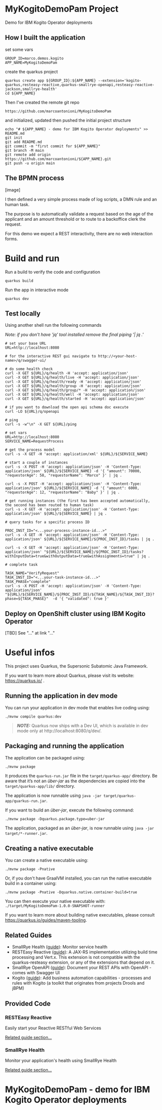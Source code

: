 # MyKogitoDemoPam Project

Demo for IBM Kogito Operator deployments

## How I built the application

set some vars
```
GROUP_ID=marco.demos.kogito
APP_NAME=MyKogitoDemoPam
```

create the quarkus project
```
quarkus create app ${GROUP_ID}:${APP_NAME} --extension='kogito-quarkus,resteasy-reactive,quarkus-smallrye-openapi,resteasy-reactive-jackson,smallrye-health'
cd ${APP_NAME}
```

Then I've created the remote git repo 
```
https://github.com/marcoantonioni/MyKogitoDemoPam
```

and initialized, updated then pushed the initial project structure

```
echo "# ${APP_NAME} - demo for IBM Kogito Operator deployments" >> README.md
git init
git add README.md
git commit -m "first commit for ${APP_NAME}"
git branch -M main
git remote add origin https://github.com/marcoantonioni/${APP_NAME}.git
git push -u origin main
```

## The BPMN process

[image]

I then defined a very simple process made of log scripts, a DMN rule and an human task.

The purpose is to automatically validate a request based on the age of the applicant and an amount threshold or to route to a backoffice clerk the request.

For this demo we expect a REST interactivity, there are no web interaction forms.

# Build and run

Run a build to verify the code and configuration

```
quarkus build
```

Run the app in interactive mode

```
quarkus dev
```

## Test locally

Using another shell run the following commands

<i>Note: if you don't have 'jq' tool installed remove the final piping '| jq .'</i>

```
# set your base URL
URL=http://localhost:8080

# for the interactive REST gui navigate to http://<your-host-name>/q/swagger-ui/

# do some health check
curl -X GET ${URL}/q/health -H 'accept: application/json'
curl -X GET ${URL}/q/health/live -H 'accept: application/json'
curl -X GET ${URL}/q/health/ready -H 'accept: application/json'
curl -X GET ${URL}/q/health/group -H 'accept: application/json'
curl -X GET ${URL}/q/health/group/* -H 'accept: application/json'
curl -X GET ${URL}/q/health/well -H 'accept: application/json'
curl -X GET ${URL}/q/health/started -H 'accept: application/json'

# if you want to download the open api schema doc execute
curl -LO ${URL}/q/openapi

# ping
curl -s -w"\n" -X GET ${URL}/ping

# set vars
URL=http://localhost:8080
SERVICE_NAME=RequestProcess

# get the process model
curl -s -X GET -H 'accept: application/xml' ${URL}/${SERVICE_NAME}

# start a couple of instances
curl -s -X POST -H 'accept: application/json' -H 'Content-Type: application/json' ${URL}/${SERVICE_NAME} -d '{ "amount": 70000, "requestorAge": 58, "requestorName": "Marco" }' | jq .

curl -s -X POST -H 'accept: application/json' -H 'Content-Type: application/json' ${URL}/${SERVICE_NAME} -d '{ "amount": 6000, "requestorAge": 12, "requestorName": "Baby" }' | jq .

# get running instances (the first has been accepted automatically, the second has been routed to human task)
curl -s -X GET -H 'accept: application/json' -H 'Content-Type: application/json' ${URL}/${SERVICE_NAME} | jq .

# query tasks for a specific process ID

PROC_INST_ID="<...your-process-instance-id...>"
curl -s -X GET -H 'accept: application/json' -H 'Content-Type: application/json' ${URL}/${SERVICE_NAME}/${PROC_INST_ID}/tasks | jq .

curl -s -X GET -H 'accept: application/json' -H 'Content-Type: application/json' "${URL}/${SERVICE_NAME}/${PROC_INST_ID}/tasks?withInputData=true&withOutputData=true&withAssignments=true" | jq .

# complete task

TASK_NAME="VerifyRequest"
TASK_INST_ID="<...your-task-instance-id...>"
TASK_PHASE="complete"
curl -s -X POST -H 'accept: application/json' -H 'Content-Type: application/json' "${URL}/${SERVICE_NAME}/${PROC_INST_ID}/${TASK_NAME}/${TASK_INST_ID}?phase=${TASK_PHASE}"  -d '{ "validated": true }'

```

## Deploy on OpenShift cluster using IBM Kogito Operator

[TBD] See "..." at link "..."


# Useful infos

This project uses Quarkus, the Supersonic Subatomic Java Framework.

If you want to learn more about Quarkus, please visit its website: https://quarkus.io/ .

## Running the application in dev mode

You can run your application in dev mode that enables live coding using:
```shell script
./mvnw compile quarkus:dev
```

> **_NOTE:_**  Quarkus now ships with a Dev UI, which is available in dev mode only at http://localhost:8080/q/dev/.

## Packaging and running the application

The application can be packaged using:
```shell script
./mvnw package
```
It produces the `quarkus-run.jar` file in the `target/quarkus-app/` directory.
Be aware that it’s not an _über-jar_ as the dependencies are copied into the `target/quarkus-app/lib/` directory.

The application is now runnable using `java -jar target/quarkus-app/quarkus-run.jar`.

If you want to build an _über-jar_, execute the following command:
```shell script
./mvnw package -Dquarkus.package.type=uber-jar
```

The application, packaged as an _über-jar_, is now runnable using `java -jar target/*-runner.jar`.

## Creating a native executable

You can create a native executable using: 
```shell script
./mvnw package -Pnative
```

Or, if you don't have GraalVM installed, you can run the native executable build in a container using: 
```shell script
./mvnw package -Pnative -Dquarkus.native.container-build=true
```

You can then execute your native executable with: `./target/MyKogitoDemoPam-1.0.0-SNAPSHOT-runner`

If you want to learn more about building native executables, please consult https://quarkus.io/guides/maven-tooling.

## Related Guides

- SmallRye Health ([guide](https://quarkus.io/guides/microprofile-health)): Monitor service health
- RESTEasy Reactive ([guide](https://quarkus.io/guides/resteasy-reactive)): A JAX-RS implementation utilizing build time processing and Vert.x. This extension is not compatible with the quarkus-resteasy extension, or any of the extensions that depend on it.
- SmallRye OpenAPI ([guide](https://quarkus.io/guides/openapi-swaggerui)): Document your REST APIs with OpenAPI - comes with Swagger UI
- Kogito ([guide](https://quarkus.io/guides/kogito)): Add business automation capabilities - processes and rules with Kogito (a toolkit that originates from projects Drools and jBPM)

## Provided Code

### RESTEasy Reactive

Easily start your Reactive RESTful Web Services

[Related guide section...](https://quarkus.io/guides/getting-started-reactive#reactive-jax-rs-resources)

### SmallRye Health

Monitor your application's health using SmallRye Health

[Related guide section...](https://quarkus.io/guides/smallrye-health)
# MyKogitoDemoPam - demo for IBM Kogito Operator deployments
